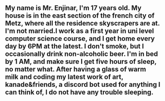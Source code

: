 ## My name is Mr. Enjinar, I'm 17 years old. My house is in the east section of the french city of Metz, where all the residence skyscrapers are at. I'm not married.I work as a first year in uni level computer science course, and I get home every day by 6PM at the latest. I don't smoke, but I occasionally drink non-alcoholic beer. I'm in bed by 1 AM, and make sure I get five hours of sleep, no matter what. After having a glass of warm milk and coding my latest work of art, kanade&friends, a discord bot used for anything I can think of, I do not have any trouble sleeping.
